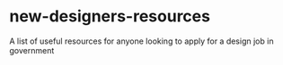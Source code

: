 # new-designers-resources
A list of useful resources for anyone looking to apply for a design job in government

